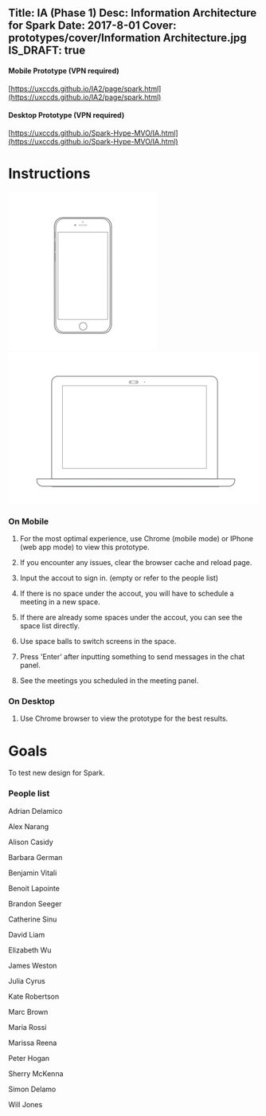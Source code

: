 Title: IA (Phase 1)
Desc: Information Architecture for Spark
Date: 2017-8-01
Cover: prototypes/cover/Information Architecture.jpg
IS_DRAFT: true
---

#### Mobile Prototype (VPN required)

[https://uxccds.github.io/IA2/page/spark.html](https://uxccds.github.io/IA2/page/spark.html)

#### Desktop Prototype (VPN required)

[https://uxccds.github.io/Spark-Hype-MVO/IA.html](https://uxccds.github.io/Spark-Hype-MVO/IA.html)

# Instructions

![mobile](../../../img_data/prototypes/Mobile-2x.png)
![Desktop](../../../img_data/prototypes/Desktop-2x.png)

### On Mobile

1) For the most optimal experience, use Chrome (mobile mode) or IPhone (web app mode) to view this prototype.

2) If you encounter any issues, clear the  browser cache and reload page.

3) Input the accout to sign in. (empty or refer to the people list)

4) If there is no space under the accout, you will have to schedule a meeting in a new space.

5) If there are already some spaces under the accout, you can see the space list directly.

6) Use space balls to switch screens in the space.

7) Press 'Enter' after inputting something to send messages in the chat panel.

8) See the meetings you scheduled in the meeting panel.

### On Desktop

1) Use Chrome browser to view the prototype for the best results.

# Goals	

To test new design for Spark.

### People list

Adrian Delamico

Alex Narang

Alison Casidy

Barbara German

Benjamin Vitali

Benoit Lapointe

Brandon Seeger

Catherine Sinu

David Liam

Elizabeth Wu

James Weston

Julia Cyrus

Kate Robertson	

Marc Brown

Maria Rossi

Marissa Reena

Peter Hogan

Sherry McKenna

Simon Delamo

Will Jones


